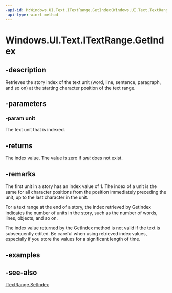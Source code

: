 ```yaml
---
-api-id: M:Windows.UI.Text.ITextRange.GetIndex(Windows.UI.Text.TextRangeUnit)
-api-type: winrt method
---
```


<!-- Method syntax
public int GetIndex(Windows.UI.Text.TextRangeUnit unit)
-->

# Windows.UI.Text.ITextRange.GetIndex

## -description
Retrieves the story index of the text unit (word, line, sentence, paragraph, and so on) at the starting character position of the text range.



## -parameters
### -param unit
The text unit that is indexed.

## -returns
The index value. The value is zero if *unit* does not exist.

## -remarks
The first unit in a story has an index value of 1. The index of a unit is the same for all character positions from the position immediately preceding the unit, up to the last character in the unit.

For a text range at the end of a story, the index retrieved by GetIndex indicates the number of units in the story, such as the number of words, lines, objects, and so on.

The index value returned by the GetIndex method is not valid if the text is subsequently edited. Be careful when using retrieved index values, especially if you store the values for a significant length of time.

## -examples

## -see-also
[ITextRange.SetIndex](itextrange_setindex_1017096528.md)
